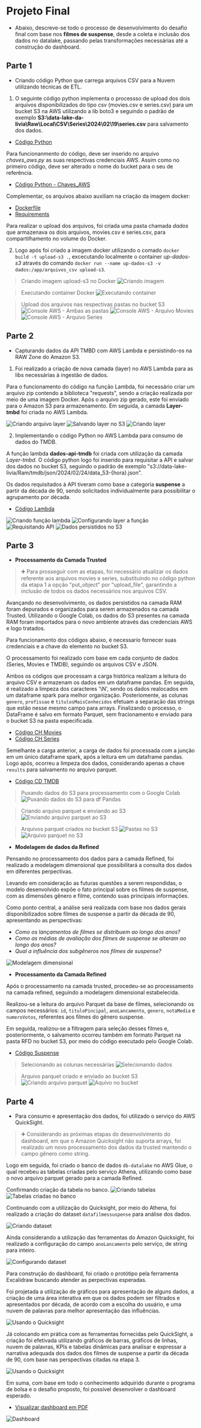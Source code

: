 # Projeto Final

- Abaixo, descreve-se todo o processo de desenvolvimento do desafio final com base nos **filmes de suspense**, desde a coleta e inclusão dos dados no datalake, passando pelas transformações necessárias até a construção do dashboard.

## Parte 1 

- Criando código Python que carrega arquivos CSV para a Nuvem utilizando técnicas de ETL.

1. O seguinte código python implementa o processso de upload dos dois arquivos disponibilizados do tipo csv (movies.csv e series.csv) para um bucket S3 na AWS utilizando a lib boto3 e seguindo o padrão de exemplo **S3:\\data-lake-da-livia\Raw\Local\CSV\Series\2024\02\19\series.csv** para salvamento dos dados.

- [Código Python](parte_1/upload_aws/upload_s3.py)

Para funcionanmento do código, deve ser inserido no arquivo *chaves_aws.py* as suas respectivas credenciais AWS. Assim como no primeiro código, deve ser alterado o nome do bucket para o seu de referência. 

- [Código Python - Chaves_AWS](parte_1/upload_aws/chaves_aws.py)

Complementar, os arquivos abaixo auxiliam na criação da imagem docker:

- [Dockerfile](parte_1/upload_aws/Dockerfile)
- [Requirements](parte_1/upload_aws/requirements.txt)

Para realizar o upload dos arquivos, foi criada uma pasta chamada *dados* que armazenava os dois arquivos, movies.csv e series.csv, para compartilhamento no volume do Docker.

2. Logo após foi criado a imagem docker utilizando o comado `docker build -t upload-s3 .`, excecutando localmente o container *up-dados-s3* através do comando `docker run --name up-dados-s3 -v dados:/app/arquivos_csv upload-s3`.

> Criando imagem upload-s3 no Docker
![Criando imagem](parte_1/capturas/criando-imagem.png)

> Executando container Docker
![Executando container](parte_1/capturas/up-dados.png)

> Upload dos arquivos nas respectivas pastas no bucket S3  
![Console AWS - Ambas as pastas](parte_1/capturas/bucketS3.png)
![Console AWS - Arquivo Movies](parte_1/capturas/salvo-movies.png)
![Console AWS - Arquivo Series](parte_1/capturas/salvo-series.png)


## Parte 2

- Capturando dados da API TMBD com AWS Lambda e persistindo-os na RAW Zone do Amazon S3.

1. Foi realizado a criação de nova camada (layer) no AWS Lambda para as libs necessárias à ingestão de dados. 

Para o funcionamento do código na função Lambda, foi necessário criar um arquivo zip contendo a biblioteca "requests", sendo a criação realizada por meio de uma imagem Docker. Após o arquivo zip gerado, este foi enviado para o Amazon S3 para armazenamento. Em seguida, a camada **Layer-tmbd** foi criada no AWS Lambda.

![Criando arquivo layer](parte_2/capturas/criando-layer.png)
![Salvando layer no S3](parte_2/capturas/arquivo-layer.png)
![Criando layer](parte_2/capturas/layer-criada.png)

2. Implementando o código Python no AWS Lambda para consumo de dados do TMDB. 

A função lambda **dados-api-tmdb** foi criada com utilização da camada *Layer-tmbd*. O código python logo foi inserido para requisitar a API e salvar dos dados no bucket S3, seguindo o padrão de exemplo "s3://data-lake-livia/Ram/tmdb/json/2024/02/24/data_53-{hora}.json".

Os dados requisitados à API tiveram como base a categoria **suspense**  a partir da década de 90, sendo solicitados individualmente para possibilitar o agrupamento por década.

- [Código Lambda](parte_2/codigo/dados-aws.py)

![Criando função lambda](parte_2/capturas/funçao-lambda.png)
![Configurando layer a função](parte_2/capturas/layer-funçao.png)
![Requisitando API](parte_2/capturas/codigo-lambda.png)
![Dados persistidos no S3](parte_2/capturas/arquivos-s3.png)


## Parte 3

- **Processamento da Camada Trusted**

> ➕ Para prosseguir com as etapas, foi necessário atualizar os dados referente aos arquivos movies e series, substituindo no código python da etapa 1 a opção "put_object" por "upload_file", garantindo a inclusão de todos os dados necessários nos arquivos CSV.

Avançando no desenvolvimento, os dados persistidos na camada RAM foram depurados e organizados para serem armazenados na camada Trusted. Utilizando o Google Colab, os dados do S3 presentes na camada RAM foram importados para o novo ambiente através das credenciais AWS e logo tratados. 

Para funcionamento dos códigos abaixo, é necessario fornecer suas credenciais e a chave do elemento no bucket S3.

O processamento foi realizado com base em cada conjunto de dados (Series, Movies e TMDB), seguindo os arquivos CSV e JSON. 

Ambos os códigos que processam a carga histórica realizam a leitura do arquivo CSV e armazenam os dados em um dataframe pandas. Em seguida, é realizado a limpeza dos caracteres '\N', sendo os dados realocados em um dataframe spark para melhor organização. Posteriomente, as colunas `genero`, `profissao` e `titulosMaisConhecidos` efetuam a separação das strings que estão nesse mesmo campo para arrays. Finalizando o processo, o DataFrame é salvo em formato Parquet, sem fracionamento e enviado para o bucket S3 na pasta especificada.

- [Código CH Movies](parte_3/codigos/CamadaTrusted_CH_Movies.ipynb)
- [Código CH Series](parte_3/codigos/CamadaTrusted_CH_Movies.ipynb)

Semelhante a carga anterior, a carga de dados foi processada com a junção em um único dataframe spark, após a leitura em um dataframe pandas. Logo após, ocorreu a limpeza dos dados, considerando apenas a chave `results` para salvamento no arquivo parquet. 

- [Código CD TMDB](parte_3/codigos/CamadaTrusted_CD_TMDB.ipynb)

> Puxando dados do S3 para processamento com o Google Colab
![Puxando dados do S3 para df Pandas](parte_3/capturas/puxando-dados.png)

> Criando arquivo parquet e enviando ao S3
![Enviando arquivo parquet ao S3](parte_3/capturas/envio-s3.png)

> Arquivos parquet criados no bucket S3 
![Pastas no S3](parte_3/capturas/arquivos-aws.png)
![Arquivo parquet no S3](parte_3/capturas/arquivo_parquet.png)

- **Modelagem de dados da Refined**

Pensando no processamento dos dados para a camada Refined, foi realizado a modelagem dimensional que possibilitará a consulta dos dados em diferentes perpectivas. 

Levando em consideração as futuras questões a serem respondidas, o modelo desenvolvido expõe o fato principal sobre os filmes de suspense, com as dimensões gênero e filme, contendo suas principais informações.

Como ponto central, a análise será realizada com base nos dados gerais disponibilizados sobre filmes de suspense a partir da década de 90, apresentando as perspectivas: 

- _Como os lançamentos de filmes se distribuem ao longo dos anos?_ 
- _Como as médias de avaliação dos filmes de suspense se alteram ao longo dos anos?_ 
- _Qual a influência dos subgêneros nos filmes de suspense?_ 

![Modelagem dimensional](parte_3/capturas/modelagem.png)

- **Processamento da Camada Refined**

Após o processamento na camada trusted, procedeu-se ao processamento na camada refined, seguindo a modelagem dimensional estabelecida.

Realizou-se a leitura do arquivo Parquet da base de filmes, selecionando os campos necessários: `id`, `tituloPincipal`, `anoLancamento`, `genero`, `notaMedia` e `numeroVotos`, referentes aos filmes do gênero suspense.

Em seguida, realizou-se a filtragem para seleção desses filmes e, posteriormente, o salvamento ocorreu também em formato Parquet na pasta RFD no bucket S3, por meio do código executado pelo Google Colab.

- [Código Suspense](parte_3/codigos/CamadaRefined_Movies.ipynb)

> Selecionando as colunas necessárias 
![Selecionando dados](parte_3/capturas/selecionando-dados.png)

> Arquivo parquet criado e enviado ao bucket S3 
![Criando arquivo parquet](parte_3/capturas/criando-parquet.png)
![Aquivo no bucket](parte_3/capturas/parquet-s3.png)

## Parte 4

- Para consumo e apresentação dos dados, foi utilizado o serviço do AWS QuickSight.

> ➕ Considerando as próximas etapas do desenvolvimento do dashboard, em que o Amazon Quicksight não suporta arrays, foi realizado um novo processamento dos dados da trusted mantendo o campo gênero como string. 

Logo em seguida, foi criado o banco de dados `db-datalake` no AWS Glue, o qual recebeu as tabelas criadas pelo serviço Athena, utilizando como base o novo arquivo parquet gerado para a camada Refined.

Confirmando criação da tabela no banco.
![Criando tabelas](parte_4/capturas/usando-athena.png)
![Tabelas criadas no banco](parte_4/capturas/tabelas-criadas.png)

Continuando com a utilização do Quicksight, por meio do Athena, foi realizado a criação do dataset `datafilmessuspense` para análise dos dados.

![Criando dataset](parte_4/capturas/criando-dataset.png)

Ainda considerando a utilização das ferramentas do Amazon Quicksight, foi realizado a configuração do campo `anoLancamento` pelo serviço, de string para inteiro.

![Configurando dataset](parte_4/capturas/configurando-dataset.png)

Para construção do dashboard, foi criado o protótipo pela ferramenta Excalidraw buscando atender as perpectivas esperadas.

Foi projetada a utilização de gráficos para apresentação de alguns dados, a criação de uma área interativa em que os dados podem ser filtrados e apresentados por década, de acordo com a escolha do usuário, e uma nuvem de palavras para melhor apresentação das influências. 

![Usando o Quicksight](parte_4/dashboard/prototipo.png)

Já colocando em prática com as ferramentas fornecidas pelo QuickSight, a criação foi efetivada utilizando gráficos de barras, gráficos de linhas, nuvem de palavras, KPIs e tabelas dinâmicas para analisar e expressar a narrativa adequada dos dados dos filmes de suspense a partir da década de 90, com base nas perspectivas citadas na etapa 3.

![Usando o Quicksight](parte_4/capturas/utilizando-quick.png)

Em suma, com base em todo o conhecimento adquirido durante o programa de bolsa e o desafio proposto, foi possível desenvolver o dashboard esperado.

- [Visualizar dashboard em PDF](parte_4/dashboard/dash.pdf)

![Dashboard](parte_4/dashboard/dash.png)